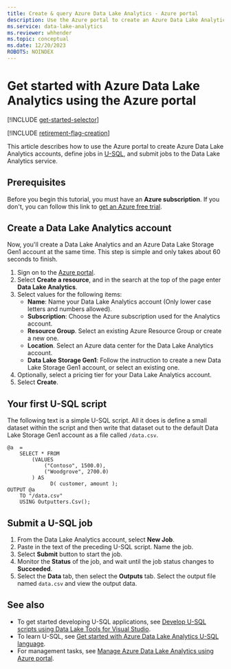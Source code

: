 ```yaml
---
title: Create & query Azure Data Lake Analytics - Azure portal
description: Use the Azure portal to create an Azure Data Lake Analytics account and submit a U-SQL job.
ms.service: data-lake-analytics
ms.reviewer: whhender
ms.topic: conceptual
ms.date: 12/20/2023
ROBOTS: NOINDEX
---
```


# Get started with Azure Data Lake Analytics using the Azure portal

[!INCLUDE [get-started-selector](../../includes/data-lake-analytics-selector-get-started.md)]

[!INCLUDE [retirement-flag-creation](includes/retirement-flag-creation.md)]

This article describes how to use the Azure portal to create Azure Data Lake Analytics accounts, define jobs in [U-SQL](data-lake-analytics-u-sql-get-started.md), and submit jobs to the Data Lake Analytics service.

## Prerequisites

Before you begin this tutorial, you must have an **Azure subscription**. If you don't, you can follow this link to [get an Azure free trial](https://azure.microsoft.com/pricing/free-trial/).

## Create a Data Lake Analytics account

Now, you'll create a Data Lake Analytics and an Azure Data Lake Storage Gen1 account at the same time.  This step is simple and only takes about 60 seconds to finish.

1. Sign on to the [Azure portal](https://portal.azure.com).
1. Select **Create a resource**, and in the search at the top of the page enter **Data Lake Analytics**.
1. Select values for the following items:
   * **Name**: Name your Data Lake Analytics account (Only lower case letters and numbers allowed).
   * **Subscription**: Choose the Azure subscription used for the Analytics account.
   * **Resource Group**. Select an existing Azure Resource Group or create a new one.
   * **Location**. Select an Azure data center for the Data Lake Analytics account.
   * **Data Lake Storage Gen1**: Follow the instruction to create a new Data Lake Storage Gen1 account, or select an existing one.
1. Optionally, select a pricing tier for your Data Lake Analytics account.
1. Select **Create**. 

## Your first U-SQL script

The following text is a simple U-SQL script. All it does is define a small dataset within the script and then write that dataset out to the default Data Lake Storage Gen1 account as a file called `/data.csv`.

```usql
@a  = 
    SELECT * FROM 
        (VALUES
            ("Contoso", 1500.0),
            ("Woodgrove", 2700.0)
        ) AS 
              D( customer, amount );
OUTPUT @a
    TO "/data.csv"
    USING Outputters.Csv();
```

## Submit a U-SQL job

1. From the Data Lake Analytics account, select **New Job**.
2. Paste in the text of the preceding U-SQL script. Name the job. 
3. Select **Submit** button to start the job.   
4. Monitor the **Status** of the job, and wait until the job status changes to **Succeeded**.
5. Select the **Data** tab, then select the **Outputs** tab. Select the output file named `data.csv` and view the output data.

## See also

* To get started developing U-SQL applications, see [Develop U-SQL scripts using Data Lake Tools for Visual Studio](data-lake-analytics-data-lake-tools-get-started.md).
* To learn U-SQL, see [Get started with Azure Data Lake Analytics U-SQL language](data-lake-analytics-u-sql-get-started.md).
* For management tasks, see [Manage Azure Data Lake Analytics using Azure portal](data-lake-analytics-manage-use-portal.md).
